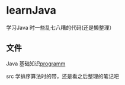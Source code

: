 # learnJava
学习Java 时一些乱七八糟的代码(还是懒整理）
## 文件
Java 基础知识[programm](https://github.com/datefate/learnJava/tree/main/programm/src)

src 学排序算法时的带，还是看之后整理的笔记吧
